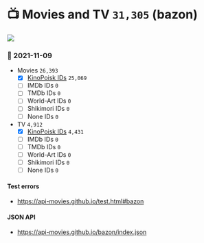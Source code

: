 # :tv: Movies and TV `31,305` (bazon)

<a href="https://API-Movies.github.io"><img src="https://API-Movies.github.io/banner.png?cache"></a>

### :date: 2021-11-09
- Movies `26,393`
  - [x] <a href="https://API-Movies.github.io/bazon/movie_kinopoisk_ids.json">KinoPoisk IDs</a> `25,069`
  - [ ] IMDb IDs `0`
  - [ ] TMDb IDs `0`
  - [ ] World-Art IDs `0`
  - [ ] Shikimori IDs `0`
  - [ ] None IDs `0`
- TV `4,912`
  - [x] <a href="https://API-Movies.github.io/bazon/tv_kinopoisk_ids.json">KinoPoisk IDs</a> `4,431`
  - [ ] IMDb IDs `0`
  - [ ] TMDb IDs `0`
  - [ ] World-Art IDs `0`
  - [ ] Shikimori IDs `0`
  - [ ] None IDs `0`
#### Test errors
- <a href='https://api-movies.github.io/test.html#bazon'>https://api-movies.github.io/test.html#bazon</a>
#### JSON API
- <a href='https://api-movies.github.io/bazon/index.json'>https://api-movies.github.io/bazon/index.json</a>
